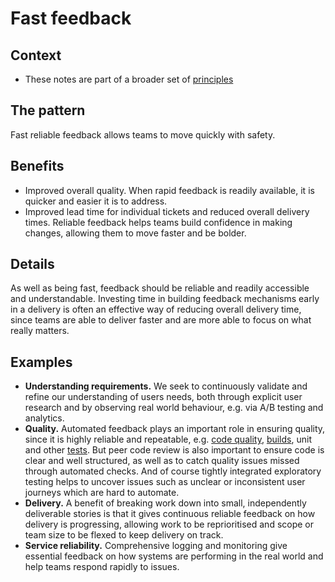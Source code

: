 # Fast feedback

## Context

* These notes are part of a broader set of [principles](../principles.md)

## The pattern

Fast reliable feedback allows teams to move quickly with safety.

## Benefits

* Improved overall quality. When rapid feedback is readily available, it is quicker and easier it is to address.
* Improved lead time for individual tickets and reduced overall delivery times. Reliable feedback helps teams build confidence in making changes, allowing them to move faster and be bolder.

## Details

As well as being fast, feedback should be reliable and readily accessible and understandable. Investing time in building feedback mechanisms early in a delivery is often an effective way of reducing overall delivery time, since teams are able to deliver faster and are more able to focus on what really matters.

## Examples

* **Understanding requirements.** We seek to continuously validate and refine our understanding of users needs, both through explicit user research and by observing real world behaviour, e.g. via A/B testing and analytics.
* **Quality.** Automated feedback plays an important role in ensuring quality, since it is highly reliable and repeatable, e.g. [code quality](everything-as-code.md), [builds](../practices/continuous-integration.md), unit and other [tests](../practices/testing.md). But peer code review is also important to ensure code is clear and well structured, as well as to catch quality issues missed through automated checks. And of course tightly integrated exploratory testing helps to uncover issues such as unclear or inconsistent user journeys which are hard to automate.
* **Delivery.** A benefit of breaking work down into small, independently deliverable stories is that it gives continuous reliable feedback on how delivery is progressing, allowing work to be reprioritised and scope or team size to be flexed to keep delivery on track.
* **Service reliability.** Comprehensive logging and monitoring give essential feedback on how systems are performing in the real world and help teams respond rapidly to issues.
